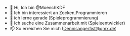 - 👋 Hi, Ich bin @MoenchKDF
- 👀 Ich bin interessiert an Zocken,Programmieren
- 🌱 ich lerne gerade (Spieleprogrammierung)
- 💞️ Ich suche eine Zusammenarbeit mit (Spieleentwickler)
- 📫 So erreichen Sie mich (Dennisangerfist@gmx.de) 
<!---
MoenchKDF/MoenchKDF ist ein ✨ spezielles ✨ Repository, weil seine `README.md` (diese Datei) in Ihrem GitHub-Profil erscheint.
Sie können auf den Link Vorschau klicken, um sich Ihre Änderungen anzusehen.
---> 
